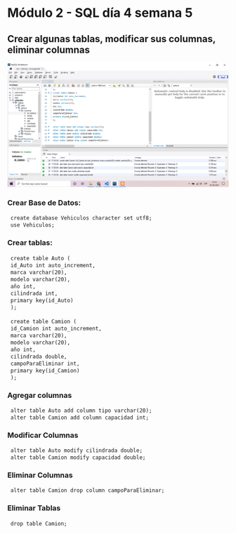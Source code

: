 # Módulo 2 - SQL día 4 semana 5

## Crear algunas tablas, modificar sus columnas, eliminar columnas
![Captura de Pantalla](./Captura.png)

### Crear Base de Datos:
     create database Vehiculos character set utf8;
     use Vehiculos;
### Crear tablas:
     create table Auto (
     id_Auto int auto_increment,
     marca varchar(20),
     modelo varchar(20),
     año int,
     cilindrada int,
     primary key(id_Auto)
     );

     create table Camion (
     id_Camion int auto_increment,
     marca varchar(20),
     modelo varchar(20),
     año int,
     cilindrada double,
     campoParaEliminar int,
     primary key(id_Camion)
     );
### Agregar columnas
     alter table Auto add column tipo varchar(20);
     alter table Camion add column capacidad int;
### Modificar Columnas
     alter table Auto modify cilindrada double;
     alter table Camion modify capacidad double;
### Eliminar Columnas
     alter table Camion drop column campoParaEliminar;
### Eliminar Tablas
     drop table Camion;